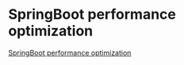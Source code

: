 # SpringBoot performance optimization
[SpringBoot performance optimization](https://aiwithcloud.com/2022/09/16/springboot_performance_optimization/)